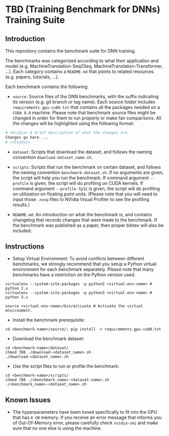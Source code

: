 # TBD (Training Benchmark for DNNs) Training Suite

## Introduction

This repository contains the benchmark suite for DNN training.

The benchmarks was categorized according to what their application and model (e.g. MachineTranslation-Seq2Seq, 
MachineTranslation-Transformer, ...). 
Each category contains a `README.md` that points to related resources (e.g. papers, tutorials, ...).

Each benchmark contains the following:

* `source`: Source files of the DNN benchmarks, with the suffix indicating its version (e.g. git branch or tag name).
Each source folder includes `requirements.gpu-cu80.txt` that contains all the packages needed on a `CUDA 8.0` machine.
Please note that benchmark source files might be changed in order for them to run properly or make fair comparisons. All the changes will be highlighted using the following format:

```python
# <EcoSys> A brief description of what the changes are.
Changes go here ...
# </EcoSys>
```

* `dataset`: Scripts that download the dataset, and follows the naming convention `download-dataset_name.sh`.

* `scripts`: Scripts that run the benchmark on certain dataset, and follows the naming convention `benchmark-dataset.sh`.
If no arguments are given, the script will help you run the benchmark. 
If command argument `--profile` is given, the script will do profiling on CUDA kernels.
If command argument `--profile-fp32` is given, the script will do profiling on utilization on floating point units.
(Please note that you will need to input those `.nvvp` files to NVidia Visual Profiler to see the profiling results.)

* `README.md`: An introduction on what the benchmark is, 
and contains changelog that records changes that were made to the benchmark. 
If the benchmark was published as a paper, then proper bibtex will also be included.

## Instructions

* Setup Virtual Environment: To avoid conflicts between different benchmarks, 
we strongly recommend that you setup a Python virtual environment for each benchmark separately. 
Please note that many benchmarks have a restriction on the Python version used.

```
virtualenv --system-site-packages -p python2 <virtual-env-name> # python 2.x
virtualenv --system-site-packages -p python3 <virtual-env-name> # python 3.x

source <virtual-env-name>/bin/activate # Activate the virtual environment.
```

* Install the benchmark prerequisite: 

```
cd <benchmark-name>/source/; pip install -r requirements.gpu-cu80.txt
```

* Download the benchmark dataset:

```
cd <benchmark-name>/dataset/
chmod 700 ./download-<dataset_name>.sh
./download-<dataset_name>.sh
```

* Use the script files to run or profile the benchmark:

```
cd <benchmark-name>/scripts/
chmod 700 ./<benchmark_name>-<dataset-name>.sh
./<benchmark_name>-<dataset_name>.sh
```

## Known Issues

* The hyperparameters have been tuned specifically to fit into the GPU that has `8 GB` memory. If you receive an error message that informs you of Out-Of-Memory error, please carefully check `nvidia-smi` and make sure that no one else is using the machine.
